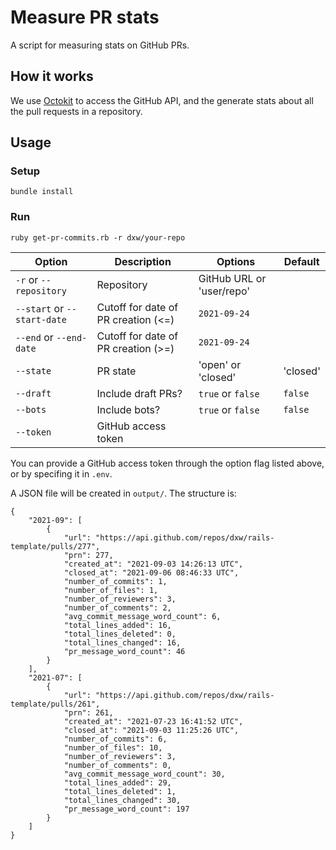 # Measure PR stats

A script for measuring stats on GitHub PRs.

## How it works

We use [Octokit](https://github.com/octokit/octokit.rb) to access the GitHub API, and the generate stats about all the pull requests in a repository.

## Usage

### Setup

`bundle install`

### Run

`ruby get-pr-commits.rb -r dxw/your-repo`

| Option                        | Description                           | Options                           | Default   |
| ----------------------------- | ------------------------------------- | ----------------------------------|-----------|
| `-r` or `--repository`        | Repository                            | GitHub URL or 'user/repo'         |           |
| `--start` or `--start-date`   | Cutoff for date of PR creation (<=)   | `2021-09-24`                      |           |
| `--end` or `--end-date`       | Cutoff for date of PR creation (>=)   | `2021-09-24`                      |           |
| `--state`                     | PR state                              | 'open' or 'closed'                | 'closed'  |
| `--draft`                     | Include draft PRs?                    | `true` or `false`                 | `false`   |
| `--bots`                      | Include bots?                         | `true` or `false`                 | `false`   |
| `--token`                     | GitHub access token                   |                                   |           |

You can provide a GitHub access token through the option flag listed above, or by specifing it in `.env`.

A JSON file will be created in `output/`. The structure is:

```
{
    "2021-09": [
        {
            "url": "https://api.github.com/repos/dxw/rails-template/pulls/277",
            "prn": 277,
            "created_at": "2021-09-03 14:26:13 UTC",
            "closed_at": "2021-09-06 08:46:33 UTC",
            "number_of_commits": 1,
            "number_of_files": 1,
            "number_of_reviewers": 3,
            "number_of_comments": 2,
            "avg_commit_message_word_count": 6,
            "total_lines_added": 16,
            "total_lines_deleted": 0,
            "total_lines_changed": 16,
            "pr_message_word_count": 46
        }
    ],
    "2021-07": [
        {
            "url": "https://api.github.com/repos/dxw/rails-template/pulls/261",
            "prn": 261,
            "created_at": "2021-07-23 16:41:52 UTC",
            "closed_at": "2021-09-03 11:25:26 UTC",
            "number_of_commits": 6,
            "number_of_files": 10,
            "number_of_reviewers": 3,
            "number_of_comments": 0,
            "avg_commit_message_word_count": 30,
            "total_lines_added": 29,
            "total_lines_deleted": 1,
            "total_lines_changed": 30,
            "pr_message_word_count": 197
        }
    ]   
}
```